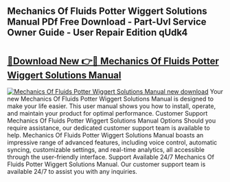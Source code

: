 ## Mechanics Of Fluids Potter Wiggert Solutions Manual PDf Free Download - Part-Uvl Service Owner Guide - User Repair Edition qUdk4

# <h2><a href="http://bc67983.oget.top/?id=Mechanics+Of+Fluids+Potter+Wiggert+Solutions+Manual">🔗Download New 👉🔴 Mechanics Of Fluids Potter Wiggert Solutions Manual</a></h2>

[![Mechanics Of Fluids Potter Wiggert Solutions Manual new download](https://i.imgur.com/5g1atiW.png)](http://bc67983.oget.top/?id=Mechanics+Of+Fluids+Potter+Wiggert+Solutions+Manual)
Your new Mechanics Of Fluids Potter Wiggert Solutions Manual is designed to make your life easier. This user manual shows you how to install, operate, and maintain your product for optimal performance. Customer Support Mechanics Of Fluids Potter Wiggert Solutions Manual Options Should you require assistance, our dedicated customer support team is available to help. Mechanics Of Fluids Potter Wiggert Solutions Manual boasts an impressive range of advanced features, including voice control, automatic syncing, customizable settings, and real-time analytics, all accessible through the user-friendly interface. Support Available 24/7 Mechanics Of Fluids Potter Wiggert Solutions Manual. Our customer support team is available 24/7 to assist you with any inquiries.
